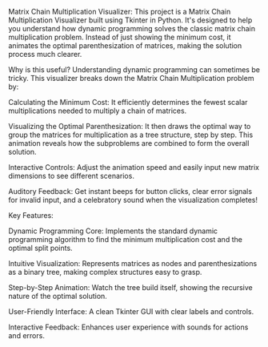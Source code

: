 Matrix Chain Multiplication Visualizer:
This project is a Matrix Chain Multiplication Visualizer built using Tkinter in Python. It's designed to help you understand how dynamic programming solves the classic matrix chain multiplication problem. Instead of just showing the minimum cost, it animates the optimal parenthesization of matrices, making the solution process much clearer.

Why is this useful?
Understanding dynamic programming can sometimes be tricky. This visualizer breaks down the Matrix Chain Multiplication problem by:

  Calculating the Minimum Cost: It efficiently determines the fewest scalar multiplications needed to multiply a chain of matrices.
  
  Visualizing the Optimal Parenthesization: It then draws the optimal way to group the matrices for multiplication as a tree structure, step by     step. This animation reveals how the subproblems are combined to form the overall solution.
  
  Interactive Controls: Adjust the animation speed and easily input new matrix dimensions to see different scenarios.
  
  Auditory Feedback: Get instant beeps for button clicks, clear error signals for invalid input, and a celebratory sound when the visualization     completes!

Key Features:

  Dynamic Programming Core: Implements the standard dynamic programming algorithm to find the minimum multiplication cost and the optimal split     points.
  
  Intuitive Visualization: Represents matrices as nodes and parenthesizations as a binary tree, making complex structures easy to grasp.
  
  Step-by-Step Animation: Watch the tree build itself, showing the recursive nature of the optimal solution.
  
  User-Friendly Interface: A clean Tkinter GUI with clear labels and controls.
  
  Interactive Feedback: Enhances user experience with sounds for actions and errors.
  

